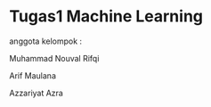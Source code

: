 # Tugas1 Machine Learning
anggota kelompok :


Muhammad Nouval Rifqi

Arif Maulana


Azzariyat Azra
